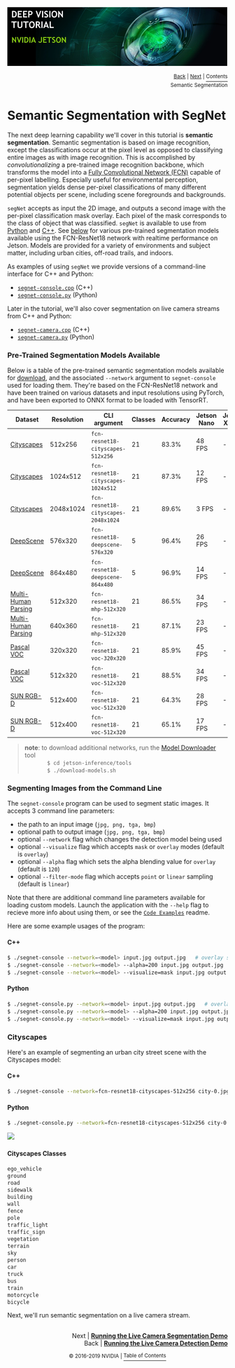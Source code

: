<img src="https://github.com/dusty-nv/jetson-inference/raw/master/docs/images/deep-vision-header.jpg">
<p align="right"><sup><a href="detectnet-camera-2.md">Back</a> | <a href="segnet-camera-2.md">Next</a> | </sup><a href="../README.md#hello-ai-world"><sup>Contents</sup></a>
<br/>
<sup>Semantic Segmentation</sup></s></p>

# Semantic Segmentation with SegNet
The next deep learning capability we'll cover in this tutorial is **semantic segmentation**.  Semantic segmentation is based on image recognition, except the classifications occur at the pixel level as opposed to classifying entire images as with image recognition.  This is accomplished by *convolutionalizing* a pre-trained image recognition backbone, which transforms the model into a [Fully Convolutional Network (FCN)](https://arxiv.org/abs/1605.06211) capable of per-pixel labelling.  Especially useful for environmental perception, segmentation yields dense per-pixel classifications of many different potential objects per scene, including scene foregrounds and backgrounds.

`segNet` accepts as input the 2D image, and outputs a second image with the per-pixel classification mask overlay.  Each pixel of the mask corresponds to the class of object that was classified.  `segNet` is available to use from [Python](https://rawgit.com/dusty-nv/jetson-inference/pytorch/docs/html/python/jetson.inference.html#segNet) and [C++](../c/segNet.h).  See [below](#pretrained-segmentation-models-available) for various pre-trained segmentation models available using the FCN-ResNet18 network with realtime performance on Jetson.  Models are provided for a variety of environments and subject matter, including urban cities, off-road trails, and indoors.

As examples of using `segNet` we provide versions of a command-line interface for C++ and Python:

- [`segnet-console.cpp`](../examples/segnet-console/segnet-console.cpp) (C++) 
- [`segnet-console.py`](../python/examples/segnet-console.py) (Python) 

Later in the tutorial, we'll also cover segmentation on live camera streams from C++ and Python:

- [`segnet-camera.cpp`](../examples/segnet-camera/segnet-camera.cpp) (C++)
- [`segnet-camera.py`](../python/examples/segnet-camera.py) (Python) 


### Pre-Trained Segmentation Models Available

Below is a table of the pre-trained semantic segmentation models available for [download](building-repo-2.md#downloading-models), and the associated `--network` argument to `segnet-console` used for loading them.  They're based on the FCN-ResNet18 network and have been trained on various datasets and input resolutions using PyTorch, and have been exported to ONNX format to be loaded with TensorRT.

| Dataset      | Resolution | CLI argument | Classes | Accuracy | Jetson Nano | Jetson Xavier |
| -------------|------------|--------------|---------|----------|-------------|---------------|
| [Cityscapes](https://www.cityscapes-dataset.com/) | 512x256 | `fcn-resnet18-cityscapes-512x256` | 21 | 83.3% | 48 FPS | --- |
| [Cityscapes](https://www.cityscapes-dataset.com/) | 1024x512 | `fcn-resnet18-cityscapes-1024x512` | 21 | 87.3% | 12 FPS | --- |
| [Cityscapes](https://www.cityscapes-dataset.com/) | 2048x1024 | `fcn-resnet18-cityscapes-2048x1024` | 21 | 89.6% | 3 FPS | --- |
| [DeepScene](http://deepscene.cs.uni-freiburg.de/) | 576x320 | `fcn-resnet18-deepscene-576x320` | 5 | 96.4% | 26 FPS | --- |
| [DeepScene](http://deepscene.cs.uni-freiburg.de/) | 864x480 | `fcn-resnet18-deepscene-864x480` | 5 | 96.9% | 14 FPS | --- |
| [Multi-Human Parsing](https://lv-mhp.github.io/) | 512x320 | `fcn-resnet18-mhp-512x320` | 21 | 86.5% | 34 FPS | --- |
| [Multi-Human Parsing](https://lv-mhp.github.io/) | 640x360 | `fcn-resnet18-mhp-512x320` | 21 | 87.1% | 23 FPS | --- |
| [Pascal VOC](http://host.robots.ox.ac.uk/pascal/VOC/) | 320x320 | `fcn-resnet18-voc-320x320` | 21 | 85.9% | 45 FPS | --- |
| [Pascal VOC](http://host.robots.ox.ac.uk/pascal/VOC/) | 512x320 | `fcn-resnet18-voc-512x320` | 21 | 88.5% | 34 FPS | --- |
| [SUN RGB-D](http://rgbd.cs.princeton.edu/) | 512x400 | `fcn-resnet18-voc-512x320` | 21 | 64.3% | 28 FPS | --- |
| [SUN RGB-D](http://rgbd.cs.princeton.edu/) | 512x400 | `fcn-resnet18-voc-512x320` | 21 | 65.1% | 17 FPS | --- |

> **note**:  to download additional networks, run the [Model Downloader](building-repo-2.md#downloading-models) tool<br/>
> &nbsp;&nbsp;&nbsp;&nbsp;&nbsp;&nbsp;&nbsp;&nbsp;&nbsp;&nbsp;&nbsp;&nbsp;&nbsp;`$ cd jetson-inference/tools` <br/>
> &nbsp;&nbsp;&nbsp;&nbsp;&nbsp;&nbsp;&nbsp;&nbsp;&nbsp;&nbsp;&nbsp;&nbsp;&nbsp;`$ ./download-models.sh` <br/>


### Segmenting Images from the Command Line

The `segnet-console` program can be used to segment static images.  It accepts 3 command line parameters:

- the path to an input image  (`jpg, png, tga, bmp`)
- optional path to output image  (`jpg, png, tga, bmp`)
- optional `--network` flag which changes the detection model being used
- optional `--visualize` flag which accepts `mask` or `overlay` modes (default is `overlay`)
- optional `--alpha` flag which sets the alpha blending value for `overlay` (default is `120`)
- optional `--filter-mode` flag which accepts `point` or `linear` sampling (default is `linear`)

Note that there are additional command line parameters available for loading custom models.  Launch the application with the `--help` flag to recieve more info about using them, or see the [`Code Examples`](../README.md#code-examples) readme.

Here are some example usages of the program:

#### C++

``` bash
$ ./segnet-console --network=<model> input.jpg output.jpg   # overlay segmentation on original
$ ./segnet-console --network=<model> --alpha=200 input.jpg output.jpg   # make the overlay less opaque
$ ./segnet-console --network=<model> --visualize=mask input.jpg output.jpg   # output the solid segmentation mask
```

#### Python

``` bash
$ ./segnet-console.py --network=<model> input.jpg output.jpg   # overlay segmentation on original
$ ./segnet-console.py --network=<model> --alpha=200 input.jpg output.jpg   # make the overlay less opaque
$ ./segnet-console.py --network=<model> --visualize=mask input.jpg output.jpg   # output the solid segmentation mask
```


### Cityscapes

Here's an example of segmenting an urban city street scene with the Cityscapes model:

#### C++

``` bash
$ ./segnet-console --network=fcn-resnet18-cityscapes-512x256 city-0.jpg output.jpg
```

#### Python

``` bash
$ ./segnet-console.py --network=fcn-resnet18-cityscapes-512x256 city-0.jpg output.jpg
```

<img src="https://github.com/dusty-nv/jetson-inference/raw/pytorch/docs/images/segmentation-city-0.jpg" width="900">

#### Cityscapes Classes

```
ego_vehicle
ground
road
sidewalk
building
wall
fence
pole
traffic_light
traffic_sign
vegetation
terrain
sky
person
car
truck
bus
train
motorcycle
bicycle
```


Next, we'll run semantic segmentation on a live camera stream.

##
<p align="right">Next | <b><a href="segnet-camera-2.md">Running the Live Camera Segmentation Demo</a></b>
<br/>
Back | <b><a href="detectnet-camera-2.md">Running the Live Camera Detection Demo</a></p>
</b><p align="center"><sup>© 2016-2019 NVIDIA | </sup><a href="../README.md#hello-ai-world"><sup>Table of Contents</sup></a></p>
